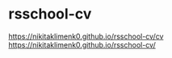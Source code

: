 # rsschool-cv
https://nikitaklimenk0.github.io/rsschool-cv/cv
https://nikitaklimenk0.github.io/rsschool-cv/
